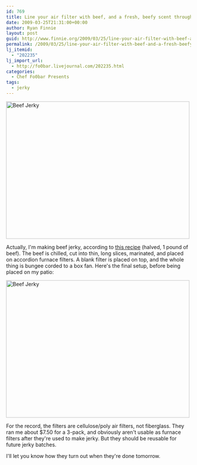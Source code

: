 ```yaml
---
id: 769
title: Line your air filter with beef, and a fresh, beefy scent throughout the house will be your reward!
date: 2009-03-25T21:31:00+00:00
author: Ryan Finnie
layout: post
guid: http://www.finnie.org/2009/03/25/line-your-air-filter-with-beef-and-a-fresh-beefy-scent-throughout-the-house-will-be-your-reward/
permalink: /2009/03/25/line-your-air-filter-with-beef-and-a-fresh-beefy-scent-throughout-the-house-will-be-your-reward/
lj_itemid:
  - "202235"
lj_import_url:
  - http://fo0bar.livejournal.com/202235.html
categories:
  - Chef Fo0bar Presents
tags:
  - jerky
---
```

[<img src="http://farm4.static.flickr.com/3457/3386932048_dcf86c49af.jpg" width="500" height="375" alt="Beef Jerky" />](http://www.flickr.com/photos/fo0bar/3386932048/ "Beef Jerky by fo0bar, on Flickr")

Actually, I'm making beef jerky, according to [this recipe](http://www.foodnetwork.com/recipes/alton-brown/beef-jerky-recipe/index.html) (halved, 1 pound of beef). The beef is chilled, cut into thin, long slices, marinated, and placed on accordion furnace filters. A blank filter is placed on top, and the whole thing is bungee corded to a box fan. Here's the final setup, before being placed on my patio:

[<img src="http://farm4.static.flickr.com/3625/3386120877_a178110267.jpg" width="500" height="375" alt="Beef Jerky" />](http://www.flickr.com/photos/fo0bar/3386120877/ "Beef Jerky by fo0bar, on Flickr")

For the record, the filters are cellulose/poly air filters, not fiberglass. They ran me about $7.50 for a 3-pack, and obviously aren't usable as furnace filters after they're used to make jerky. But they should be reusable for future jerky batches.

I'll let you know how they turn out when they're done tomorrow.
